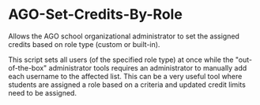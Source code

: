 # AGO-Set-Credits-By-Role

Allows the AGO school organizational administrator to set the assigned credits based on role type (custom or built-in).

This script sets all users (of the specified role type) at once while the "out-of-the-box" administrator tools requires an administrator to manually add each username to the affected list. This can be a very useful tool where students are assigned a role based on a criteria and updated credit limits need to be assigned.
